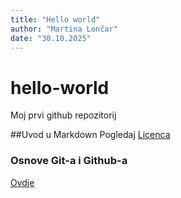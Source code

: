 ```yaml
---
title: "Hello world"
author: "Martina Lončar"
date: "30.10.2025"
---
```


# hello-world
Moj prvi github repozitorij

##Uvod u Markdown
Pogledaj [Licenca](Licence)

### Osnove Git-a i Github-a
[Ovdje](https://merlin.srce.hr)
